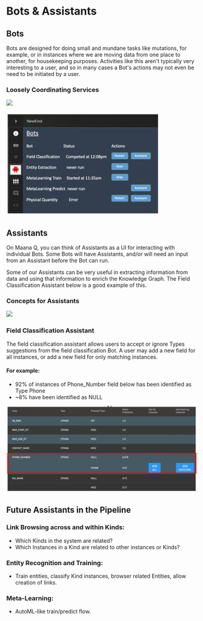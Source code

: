 # Bots & Assistants

## Bots

Bots are designed for doing small and mundane tasks like mutations, for example, or in instances where we are moving data from one place to another, for housekeeping purposes. Activities like this aren't typically very interesting to a user, and so in many cases a Bot's actions may not even be need to be initiated by a user. 

### Loosely Coordinating Services

![](https://blobscdn.gitbook.com/v0/b/gitbook-28427.appspot.com/o/assets%2F-LVdnxVOMd0zDJQAgSCd%2F-LWJAwRVXZ47tMS7kZag%2F-LWJEdCQNM5ctwdhqbGp%2Fimage.png?alt=media&token=dd6385ec-2364-49d7-b7f9-7ef1e6ad2ce6)

![Example Screen](../../../.gitbook/assets/image%20%2890%29.png)

## Assistants

On Maana Q, you can think of Assistants as a UI for interacting with individual Bots. Some Bots will have Assistants, and/or will need an input from an Assistant before the Bot can run.  

Some of our Assistants can be very useful in extracting information from data and using that information to enrich the Knowledge Graph.  The Field Classification Assistant below is a good example of this.

### Concepts for Assistants

![](https://blobscdn.gitbook.com/v0/b/gitbook-28427.appspot.com/o/assets%2F-LVdnxVOMd0zDJQAgSCd%2F-LWJAwRVXZ47tMS7kZag%2F-LWJEylHHAzBtucZb2BT%2Fimage.png?alt=media&token=97893772-1830-4faf-8830-e6f566704b4e)

### Field Classification Assistant

The field classification assistant allows users to accept or ignore Types suggestions from the field classification Bot.  A user may add a new field for all instances, or add a new field for only matching instances.

#### For example:

* 92% of instances of Phone\_Number field below has been identified as Type Phone
* ~8% have been identified as NULL

![Example Screen](../../../.gitbook/assets/image%20%282%29.png)

## Future Assistants in the Pipeline

### Link Browsing across and within Kinds:

* Which Kinds in the system are related?
* Which Instances in a Kind are related to other instances or Kinds?

### Entity Recognition and Training:

* Train entities, classify Kind instances, browser related Entities, allow creation of links.

### Meta-Learning:

* AutoML-like train/predict flow.

